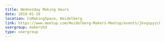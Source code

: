 ```yaml
---
title: Wednesday Making Hours
date: 2019-01-16
location: CoMakingSpace, Heidelberg
link: https://www.meetup.com/Heidelberg-Makers-Meetup/events/jkvqspyzcbvb/
usergroup: makershd
type: usergroup
---
```

